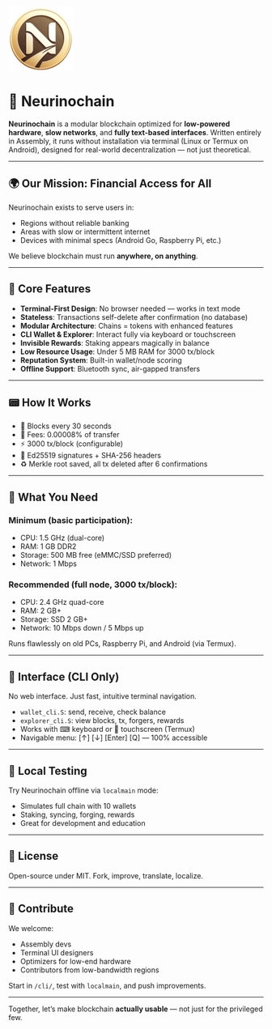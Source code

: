 <img src="https://raw.githubusercontent.com/NariKazuto/Neurinochain/main/neulogo256.png" alt="Neurinochain logo" width="128" />

# 🧠 Neurinochain

**Neurinochain** is a modular blockchain optimized for **low-powered hardware**, **slow networks**, and **fully text-based interfaces**. Written entirely in Assembly, it runs without installation via terminal (Linux or Termux on Android), designed for real-world decentralization — not just theoretical.

---

## 🌍 Our Mission: Financial Access for All

Neurinochain exists to serve users in:

- Regions without reliable banking
- Areas with slow or intermittent internet
- Devices with minimal specs (Android Go, Raspberry Pi, etc.)

We believe blockchain must run **anywhere, on anything**.

---

## 🚀 Core Features

- **Terminal-First Design**: No browser needed — works in text mode
- **Stateless**: Transactions self-delete after confirmation (no database)
- **Modular Architecture**: Chains = tokens with enhanced features
- **CLI Wallet & Explorer**: Interact fully via keyboard or touchscreen
- **Invisible Rewards**: Staking appears magically in balance
- **Low Resource Usage**: Under 5 MB RAM for 3000 tx/block
- **Reputation System**: Built-in wallet/node scoring
- **Offline Support**: Bluetooth sync, air-gapped transfers

---

## 📟 How It Works

- 🧱 Blocks every 30 seconds
- 💸 Fees: 0.00008% of transfer
- ⚡ 3000 tx/block (configurable)
- 🔐 Ed25519 signatures + SHA-256 headers
- ♻️ Merkle root saved, all tx deleted after 6 confirmations

---

## 🧰 What You Need

### Minimum (basic participation):
- CPU: 1.5 GHz (dual-core)
- RAM: 1 GB DDR2
- Storage: 500 MB free (eMMC/SSD preferred)
- Network: 1 Mbps

### Recommended (full node, 3000 tx/block):
- CPU: 2.4 GHz quad-core
- RAM: 2 GB+
- Storage: SSD 2 GB+
- Network: 10 Mbps down / 5 Mbps up

Runs flawlessly on old PCs, Raspberry Pi, and Android (via Termux).

---

## 🧾 Interface (CLI Only)

No web interface. Just fast, intuitive terminal navigation.

- `wallet_cli.S`: send, receive, check balance
- `explorer_cli.S`: view blocks, tx, forgers, rewards
- Works with ⌨ keyboard or 📱 touchscreen (Termux)
- Navigable menu: [↑] [↓] [Enter] [Q] — 100% accessible

---

## 🧪 Local Testing

Try Neurinochain offline via `localmain` mode:

- Simulates full chain with 10 wallets
- Staking, syncing, forging, rewards
- Great for development and education

---

## 📜 License

Open-source under MIT. Fork, improve, translate, localize.

---

## 🤝 Contribute

We welcome:
- Assembly devs
- Terminal UI designers
- Optimizers for low-end hardware
- Contributors from low-bandwidth regions

Start in `/cli/`, test with `localmain`, and push improvements.

---

Together, let’s make blockchain **actually usable** — not just for the privileged few.
